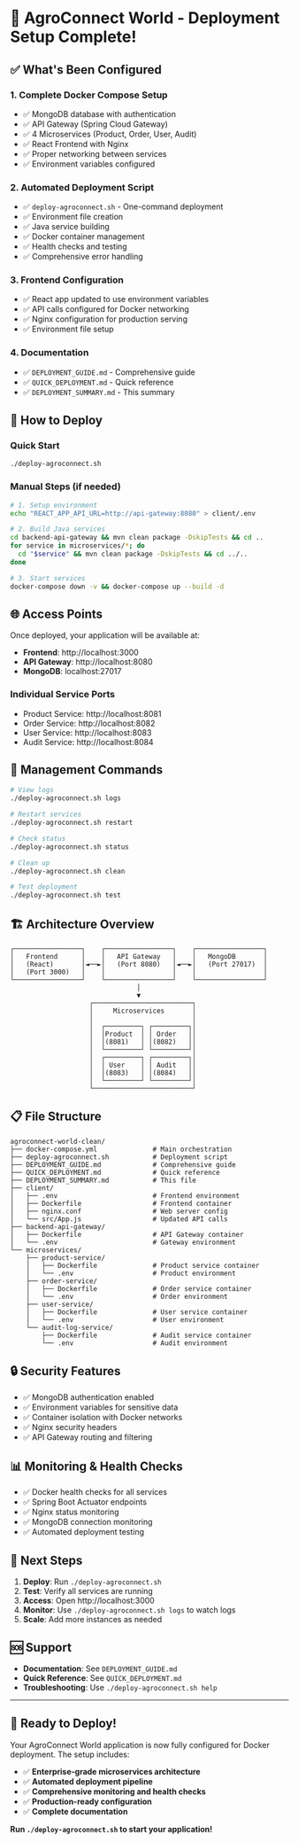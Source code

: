 # 🎉 AgroConnect World - Deployment Setup Complete!

## ✅ What's Been Configured

### 1. **Complete Docker Compose Setup**
- ✅ MongoDB database with authentication
- ✅ API Gateway (Spring Cloud Gateway)
- ✅ 4 Microservices (Product, Order, User, Audit)
- ✅ React Frontend with Nginx
- ✅ Proper networking between services
- ✅ Environment variables configured

### 2. **Automated Deployment Script**
- ✅ `deploy-agroconnect.sh` - One-command deployment
- ✅ Environment file creation
- ✅ Java service building
- ✅ Docker container management
- ✅ Health checks and testing
- ✅ Comprehensive error handling

### 3. **Frontend Configuration**
- ✅ React app updated to use environment variables
- ✅ API calls configured for Docker networking
- ✅ Nginx configuration for production serving
- ✅ Environment file setup

### 4. **Documentation**
- ✅ `DEPLOYMENT_GUIDE.md` - Comprehensive guide
- ✅ `QUICK_DEPLOYMENT.md` - Quick reference
- ✅ `DEPLOYMENT_SUMMARY.md` - This summary

## 🚀 How to Deploy

### Quick Start
```bash
./deploy-agroconnect.sh
```

### Manual Steps (if needed)
```bash
# 1. Setup environment
echo "REACT_APP_API_URL=http://api-gateway:8080" > client/.env

# 2. Build Java services
cd backend-api-gateway && mvn clean package -DskipTests && cd ..
for service in microservices/*; do
  cd "$service" && mvn clean package -DskipTests && cd ../..
done

# 3. Start services
docker-compose down -v && docker-compose up --build -d
```

## 🌐 Access Points

Once deployed, your application will be available at:

- **Frontend**: http://localhost:3000
- **API Gateway**: http://localhost:8080
- **MongoDB**: localhost:27017

### Individual Service Ports
- Product Service: http://localhost:8081
- Order Service: http://localhost:8082
- User Service: http://localhost:8083
- Audit Service: http://localhost:8084

## 🔧 Management Commands

```bash
# View logs
./deploy-agroconnect.sh logs

# Restart services
./deploy-agroconnect.sh restart

# Check status
./deploy-agroconnect.sh status

# Clean up
./deploy-agroconnect.sh clean

# Test deployment
./deploy-agroconnect.sh test
```

## 🏗️ Architecture Overview

```
┌─────────────────┐    ┌─────────────────┐    ┌─────────────────┐
│   Frontend      │    │   API Gateway   │    │   MongoDB       │
│   (React)       │◄──►│   (Port 8080)   │◄──►│   (Port 27017)  │
│   (Port 3000)   │    │                 │    │                 │
└─────────────────┘    └─────────────────┘    └─────────────────┘
                                │
                                ▼
                    ┌─────────────────────────┐
                    │     Microservices       │
                    │                         │
                    │  ┌─────────┐ ┌─────────┐│
                    │  │Product  │ │ Order   ││
                    │  │(8081)   │ │(8082)   ││
                    │  └─────────┘ └─────────┘│
                    │  ┌─────────┐ ┌─────────┐│
                    │  │ User    │ │ Audit   ││
                    │  │(8083)   │ │(8084)   ││
                    │  └─────────┘ └─────────┘│
                    └─────────────────────────┘
```

## 📋 File Structure

```
agroconnect-world-clean/
├── docker-compose.yml              # Main orchestration
├── deploy-agroconnect.sh           # Deployment script
├── DEPLOYMENT_GUIDE.md             # Comprehensive guide
├── QUICK_DEPLOYMENT.md             # Quick reference
├── DEPLOYMENT_SUMMARY.md           # This file
├── client/
│   ├── .env                        # Frontend environment
│   ├── Dockerfile                  # Frontend container
│   ├── nginx.conf                  # Web server config
│   └── src/App.js                  # Updated API calls
├── backend-api-gateway/
│   ├── Dockerfile                  # API Gateway container
│   └── .env                        # Gateway environment
└── microservices/
    ├── product-service/
    │   ├── Dockerfile              # Product service container
    │   └── .env                    # Product environment
    ├── order-service/
    │   ├── Dockerfile              # Order service container
    │   └── .env                    # Order environment
    ├── user-service/
    │   ├── Dockerfile              # User service container
    │   └── .env                    # User environment
    └── audit-log-service/
        ├── Dockerfile              # Audit service container
        └── .env                    # Audit environment
```

## 🔒 Security Features

- ✅ MongoDB authentication enabled
- ✅ Environment variables for sensitive data
- ✅ Container isolation with Docker networks
- ✅ Nginx security headers
- ✅ API Gateway routing and filtering

## 📊 Monitoring & Health Checks

- ✅ Docker health checks for all services
- ✅ Spring Boot Actuator endpoints
- ✅ Nginx status monitoring
- ✅ MongoDB connection monitoring
- ✅ Automated deployment testing

## 🎯 Next Steps

1. **Deploy**: Run `./deploy-agroconnect.sh`
2. **Test**: Verify all services are running
3. **Access**: Open http://localhost:3000
4. **Monitor**: Use `./deploy-agroconnect.sh logs` to watch logs
5. **Scale**: Add more instances as needed

## 🆘 Support

- **Documentation**: See `DEPLOYMENT_GUIDE.md`
- **Quick Reference**: See `QUICK_DEPLOYMENT.md`
- **Troubleshooting**: Use `./deploy-agroconnect.sh help`

---

## 🎉 Ready to Deploy!

Your AgroConnect World application is now fully configured for Docker deployment. The setup includes:

- ✅ **Enterprise-grade microservices architecture**
- ✅ **Automated deployment pipeline**
- ✅ **Comprehensive monitoring and health checks**
- ✅ **Production-ready configuration**
- ✅ **Complete documentation**

**Run `./deploy-agroconnect.sh` to start your application!** 